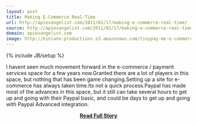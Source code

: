 ```yaml
---
layout: post
title: Making E-Commerce Real-Time
url: http://apievangelist.com/2011/02/17/making-e-commerce-real-time/
source: http://apievangelist.com/2011/02/17/making-e-commerce-real-time/
domain: apievangelist.com
image: http://kinlane-productions.s3.amazonaws.com/tinypay-me-e-commerce.png
---
```

{% include JB/setup %}<p>I havent seen much movement forward in the e-commerce / payment services space for a few years now.Granted there are a lot of players in this space, but nothing that has been game changing.Setting up a site for e-commerce has always taken time.Its not a quick process.Paypal has made most of the advances in this space, but it still can take several hours to get up and going with their Paypal basic, and could be days to get up and going with Paypal Advanced integration.</p>
<center><p><a href="http://apievangelist.com/2011/02/17/making-e-commerce-real-time/" style='padding:25px; font-sze:18px; font-weight: bold;'>Read Full Story</a></p></center>
